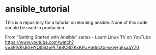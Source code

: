 # ansible_tutorial

This is a repository for a tutorial on learning ansible. None of this code should be used in production

From "Getting Started with Ansible" series - Learn Linux TV on YouTube
https://www.youtube.com/watch?v=3RiVKs8GHYQ&list=PLT98CRl2KxKEUHie1m24-wkyHpEsa4Y70